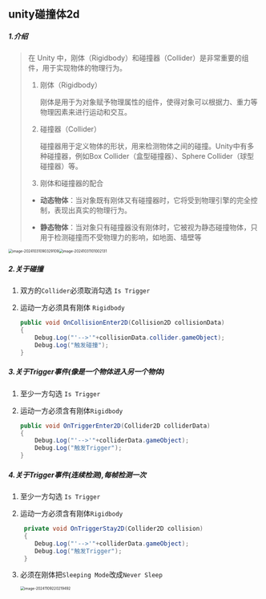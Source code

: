 ## unity碰撞体2d

##### 1.介绍

> 在 Unity 中，刚体（Rigidbody）和碰撞器（Collider）是非常重要的组件，用于实现物体的物理行为。
>
> 1. 刚体（Rigidbody）
>
>    刚体是用于为对象赋予物理属性的组件，使得对象可以根据力、重力等物理因素来进行运动和交互。
>
> 2. 碰撞器（Collider）
>
>    碰撞器用于定义物体的形状，用来检测物体之间的碰撞。Unity中有多种碰撞器，例如Box Collider（盒型碰撞器）、Sphere Collider（球型碰撞器）等。
>
> 3. 刚体和碰撞器的配合
>
> - **动态物体**：当对象既有刚体又有碰撞器时，它将受到物理引擎的完全控制，表现出真实的物理行为。
>
> - **静态物体**：当对象只有碰撞器没有刚体时，它被视为静态碰撞物体，只用于检测碰撞而不受物理力的影响，如地面、墙壁等

<img src="../../assets/image-20241031090329109.png" alt="image-20241031090329109" style="zoom:50%;" /><img src="../../assets/image-20241031101002131.png" alt="image-20241031101002131" style="zoom:50%;" />

##### 2.关于碰撞

1. 双方的`Collider`必须取消勾选 `Is Trigger`

2. 运动一方必须具有刚体 `Rigidbody`

   ```c#
   public void OnCollisionEnter2D(Collision2D collisionData)
   {
       Debug.Log("'-->'"+collisionData.collider.gameObject);
       Debug.Log("触发碰撞");
   }
   ```

##### 3.关于Trigger事件(像是一个物体进入另一个物体)

1. 至少一方勾选 `Is Trigger`

2. 运动一方必须含有刚体`Rigidbody`

   ```c#
   public void OnTriggerEnter2D(Collider2D colliderData)
   {
       Debug.Log("'-->'"+colliderData.gameObject);
       Debug.Log("触发Trigger");
   }
   ```


##### 4.关于Trigger事件(连续检测),每帧检测一次

1. 至少一方勾选 `Is Trigger`

2. 运动一方必须含有刚体`Rigidbody`

   ```c#
    private void OnTriggerStay2D(Collider2D collision)
    {
       Debug.Log("'-->'"+colliderData.gameObject);
       Debug.Log("触发Trigger");
    }
   ```

3. 必须在刚体把`Sleeping Mode`改成`Never Sleep`

   <img src="../../assets/image-20241109220219492.png" alt="image-20241109220219492" style="zoom:50%;" />